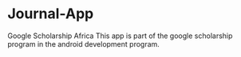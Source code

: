 # Journal-App
Google Scholarship Africa
This app is part of the google scholarship program in the android development program.
